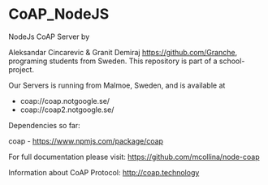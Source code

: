 # CoAP_NodeJS
NodeJs CoAP Server by

Aleksandar Cincarevic & Granit Demiraj https://github.com/Granche, programing students from Sweden. This repository is part of a school-project.

Our Servers is running from Malmoe, Sweden, and is available at

- coap://coap.notgoogle.se/
- coap://coap2.notgoogle.se/

Dependencies so far:

coap - https://www.npmjs.com/package/coap 

For full documentation please visit: https://github.com/mcollina/node-coap

Information about CoAP Protocol: http://coap.technology
